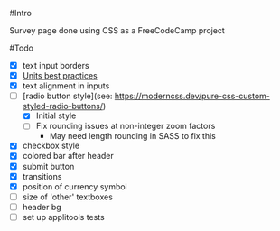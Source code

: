 #Intro

Survey page done using CSS as a FreeCodeCamp project

#Todo
- [X] text input borders
- [X] [Units best practices](https://gist.github.com/basham/2175a16ab7c60ce8e001)
- [X] text alignment in inputs
- [ ] [radio button style](see: https://moderncss.dev/pure-css-custom-styled-radio-buttons/)
	- [X] Initial style
	- [ ] Fix rounding issues at non-integer zoom factors
		- May need length rounding in SASS to fix this
- [X] checkbox style
- [X] colored bar after header
- [X] submit button
- [X] transitions
- [X] position of currency symbol
- [ ] size of 'other' textboxes
- [ ] header bg
- [ ] set up applitools tests
